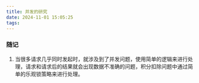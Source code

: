 ```yaml
---
title: 并发的研究
date: 2024-11-01 15:05:25
tags:
---
```

### 随记

1. 当很多请求几乎同时发起时，就涉及到了并发问题，使用简单的逻辑来进行处理，请求和请求后的结果就会出现数据不准确的问题，积分扣除问题中通过简单的乐观锁策略来进行处理。